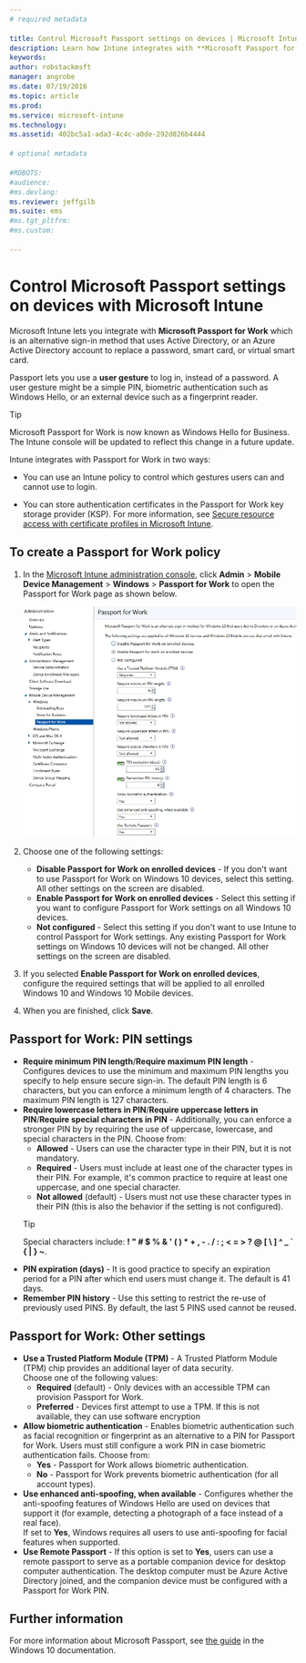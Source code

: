 ```yaml
---
# required metadata

title: Control Microsoft Passport settings on devices | Microsoft Intune
description: Learn how Intune integrates with **Microsoft Passport for Work**; an alternative sign-in method that uses Active Directory, or an Azure Active Directory account to replace a password, smart card, or virtual smart card.
keywords:
author: robstackmsft
manager: angrobe
ms.date: 07/19/2016
ms.topic: article
ms.prod:
ms.service: microsoft-intune
ms.technology:
ms.assetid: 402bc5a1-ada3-4c4c-a0de-292d026b4444

# optional metadata

#ROBOTS:
#audience:
#ms.devlang:
ms.reviewer: jeffgilb
ms.suite: ems
#ms.tgt_pltfrm:
#ms.custom:

---
```


# Control Microsoft Passport settings on devices with Microsoft Intune
Microsoft Intune lets you integrate with **Microsoft Passport for Work** which is an alternative sign-in method that uses Active Directory, or an Azure Active Directory account to replace a password, smart card, or virtual smart card.

Passport lets you use a **user gesture** to log in, instead of a password. A user gesture might be a simple PIN, biometric authentication such as Windows Hello, or an external device such as a fingerprint reader.

>[!TIP]
>Microsoft Passport for Work is now known as Windows Hello for Business. The Intune console will be updated to reflect this change in a future update.

Intune integrates with Passport for Work in two ways:

-   You can use an Intune policy to control which gestures users can and cannot use to login.

-   You can store authentication certificates in the Passport for Work key storage provider (KSP). For more information, see [Secure resource access with certificate profiles in Microsoft Intune](secure-resource-access-with-certificate-profiles.md).

## To create a Passport for Work policy

1.  In the [Microsoft Intune administration console](https://manage.microsoft.com), click **Admin** &gt; **Mobile Device Management** &gt; **Windows** &gt; **Passport for Work** to open the Passport for Work page as shown below.

	![Passport for Work Page](../media/passport.png)

2.  Choose one of the following settings:
	- **Disable Passport for Work on enrolled devices** - If you don't want to use Passport for Work on Windows 10 devices, select this setting. All other settings on the screen are disabled.
	- **Enable Passport for Work on enrolled devices** - Select this setting if you want to configure Passport for Work settings on all Windows 10 devices.
	- **Not configured** - Select this setting if you don't want to use Intune to control Passport for Work settings. Any existing Passport for Work settings on Windows 10 devices will not be changed. All other settings on the screen are disabled.
3.  If you selected **Enable Passport for Work on enrolled devices**, configure the required  settings that will be applied to all enrolled Windows 10 and Windows 10 Mobile devices.
3.  When you are finished, click **Save**.

## Passport for Work: PIN settings

  
- **Require minimum PIN length**/**Require maximum PIN length** - Configures devices to use the minimum and maximum PIN lengths you specify to help ensure secure sign-in. The default PIN length is 6 characters, but you can enforce a minimum length of 4 characters. The maximum PIN length is 127 characters.
- **Require lowercase letters in PIN**/**Require uppercase letters in PIN**/**Require special characters in PIN** - Additionally, you can enforce a stronger PIN by by requiring the use of uppercase, lowercase, and special characters in the PIN. Choose from:
	- **Allowed** - Users can use the character type in their PIN, but it is not mandatory.
	- **Required** - Users must include at least one of the character types in their PIN. For example, it's common practice to require at least one uppercase, and one special character.
	- **Not allowed** (default) - Users must not use these character types in their PIN (this is also the behavior if the setting is not configured).
	> [!TIP]
    > Special characters include: **! " # $ % &amp; ' ( ) &#42; + , - . / : ; &lt; = &gt; ? @ [ \ ] ^ _ &#96; { &#124; } ~**.
- **PIN expiration (days)** - It is good practice to specify an expiration period for a PIN after which end users must change it. The default is 41 days. 
- **Remember PIN history** - Use this setting to restrict the re-use of previously used PINS. By default, the last 5 PINS used cannot be reused.


## Passport for Work: Other settings

- **Use a Trusted Platform Module (TPM)** - A Trusted Platform Module (TPM) chip provides an additional layer of data security.<br>Choose one of the following values:
	- **Required** (default) - Only devices with an accessible TPM can provision Passport for Work.
	- **Preferred** - Devices first attempt to use a TPM. If this is not available, they can use software encryption
- **Allow biometric authentication** - Enables biometric authentication such as facial recognition or fingerprint as an alternative to a PIN for Passport for Work. Users must still configure a work PIN in case biometric authentication fails. Choose from:
	- **Yes** - Passport for Work allows biometric authentication.
	- **No** - Passport for Work prevents biometric authentication (for all account types).
- **Use enhanced anti-spoofing, when available** - Configures whether the anti-spoofing features of Windows Hello are used on devices that support it (for example, detecting a photograph of a face instead of a real face).<br>If set to **Yes**, Windows requires all users to use anti-spoofing for facial features when supported.
- **Use Remote Passport** - If this option is set to **Yes**, users can use a remote passport to serve as a portable companion device for desktop computer authentication. The desktop computer must be Azure Active Directory joined, and the companion device must be configured with a Passport for Work PIN.

## Further information
For more information about Microsoft Passport, see [the guide](https://technet.microsoft.com/library/mt589441.aspx) in the Windows 10 documentation.


